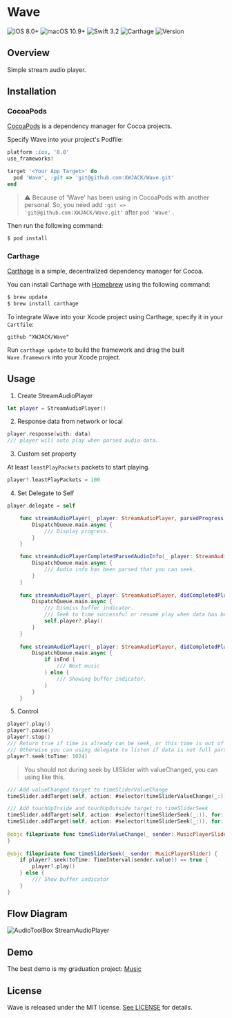 # Wave

![iOS 8.0+](https://img.shields.io/badge/iOS-8.0%2B-blue.svg)
![macOS 10.9+](https://img.shields.io/badge/macOS-10.9%2B-blue.svg)
![Swift 3.2](https://img.shields.io/badge/Swift-3.2%2B-orange.svg)
![Carthage](https://img.shields.io/badge/Carthage-compatible-brightgreen.svg)
![Version](https://img.shields.io/badge/pod-v0.2.3-brightgreen.svg)

## Overview

Simple stream audio player.

## Installation

### CocoaPods

[CocoaPods](https://cocoapods.org/) is a dependency manager for Cocoa projects.

Specify Wave into your project's Podfile:

```ruby
platform :ios, '8.0'
use_frameworks!

target '<Your App Target>' do
  pod 'Wave', :git => 'git@github.com:XWJACK/Wave.git'
end
```

> ⚠️ Because of 'Wave' has been using in CocoaPods with another personal. So, you need add `:git => 'git@github.com:XWJACK/Wave.git'` after `pod 'Wave'` .

Then run the following command:

```sh
$ pod install
```

### Carthage

[Carthage](https://github.com/Carthage/Carthage) is a simple, decentralized
dependency manager for Cocoa.

You can install Carthage with [Homebrew](http://brew.sh/) using the following command:

```bash
$ brew update
$ brew install carthage
```

To integrate Wave into your Xcode project using Carthage, specify it in your `Cartfile`:

```ogdl
github "XWJACK/Wave"
```

Run `carthage update` to build the framework and drag the built `Wave.framework` into your Xcode project.

## Usage

1. Create StreamAudioPlayer

```swift
let player = StreamAudioPlayer()
```

2. Response data from network or local

```swift
player.response(with: data)
/// player will auto play when parsed audio data.
```

3. Custom set property

At least `leastPlayPackets` packets to start playing.

```swift
player?.leastPlayPackets = 100
```

4. Set Delegate to Self

```swift
player.delegate = self

    func streamAudioPlayer(_ player: StreamAudioPlayer, parsedProgress progress: Progress) {
        DispatchQueue.main.async {
            /// Display progress.
        }
    }

    func streamAudioPlayerCompletedParsedAudioInfo(_ player: StreamAudioPlayer) {
        DispatchQueue.main.async {
            /// Audio info has been parsed that you can seek.
        }
    }
    
    func streamAudioPlayer(_ player: StreamAudioPlayer, didCompletedPlayFromTime time: TimeInterval) {
        DispatchQueue.main.async {
            /// Dismiss buffer indicator.
            /// Seek to time successful or resume play when data has been parsed.
            self.player?.play()
        }
    }
    
    func streamAudioPlayer(_ player: StreamAudioPlayer, didCompletedPlayAudio isEnd: Bool) {
        DispatchQueue.main.async {
            if isEnd {
                /// Next music
            } else {
                /// Showing buffer indicator.
            }
        }
    }
```

5. Control

```swift
player?.play()
player?.pause()
player?.stop()
/// Return true if time is already can be seek, or this time is out of range between 0 to duration.
/// Otherwise you can using delegate to listen if data is not full parsed.
player?.seek(toTime: 1024)
```

> You should not during seek by UISlider with valueChanged, you can using like this.

```swift
/// Add valueChanged target to timeSliderValueChange
timeSlider.addTarget(self, action: #selector(timeSliderValueChange(_:)), for: .valueChanged)

/// Add touchUpInside and touchUpOutside target to timeSliderSeek
timeSlider.addTarget(self, action: #selector(timeSliderSeek(_:)), for: .touchUpInside)
timeSlider.addTarget(self, action: #selector(timeSliderSeek(_:)), for: .touchUpOutside)
        
@objc fileprivate func timeSliderValueChange(_ sender: MusicPlayerSlider) {
}
    
@objc fileprivate func timeSliderSeek(_ sender: MusicPlayerSlider) {
    if player?.seek(toTime: TimeInterval(sender.value)) == true {
        player?.play()
    } else {
        /// Show buffer indicator
    }
}
```

## Flow Diagram

![AudioToolBox StreamAudioPlayer](http://o9omj1fgd.bkt.clouddn.com/blog/Music/images/AudioToolBox_StreamAudioPlayer.png)

## Demo

The best demo is my graduation project: [Music](https://github.com/XWJACK/Music)

## License

Wave is released under the MIT license. [See LICENSE](https://github.com/XWJACK/Wave/blob/master/LICENSE) for details.


